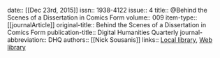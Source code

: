 date:: [[Dec 23rd, 2015]]
issn:: 1938-4122
issue:: 4
title:: @Behind the Scenes of a Dissertation in Comics Form
volume:: 009
item-type:: [[journalArticle]]
original-title:: Behind the Scenes of a Dissertation in Comics Form
publication-title:: Digital Humanities Quarterly
journal-abbreviation:: DHQ
authors:: [[Nick Sousanis]]
links:: [Local library](zotero://select/groups/2386895/items/DMG55EWR), [Web library](https://www.zotero.org/groups/2386895/items/DMG55EWR)
